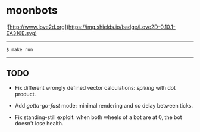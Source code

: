 # moonbots

![http://www.love2d.org](https://img.shields.io/badge/Love2D-0.10.1-EA316E.svg)

---
```
$ make run
```
---

TODO
---

- Fix different wrongly defined vector calculations: *spiking* with dot product.

- Add *gotta-go-fast* mode: minimal rendering and *no* delay between ticks. 

- Fix standing-still exploit: when both wheels of a bot are at 0, the bot doesn't lose health.
